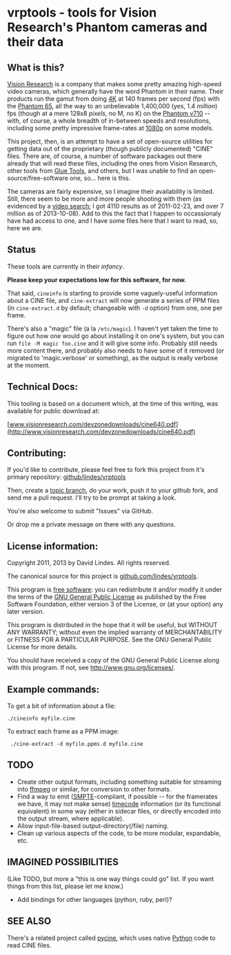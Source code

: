 vrptools - tools for Vision Research's Phantom cameras and their data
=====================================================================

What is this?
-------------

[Vision Research](http://www.visionresearch.com/) is a company that
makes some pretty amazing high-speed video cameras, which generally
have the word Phantom in their name.  Their products run the gamut
from doing [4K](http://en.wikipedia.org/wiki/4K_resolution) at 140
frames per second (fps) with the [Phantom
65](http://www.visionresearch.com/Products/High-Speed-Cameras/Phantom-65/),
all the way to an unbelievable 1,400,000 (yes, 1.4 *million*) fps
(though at a mere 128x8 *pixels*, no M, no K) on the [Phantom
v710](http://www.visionresearch.com/Products/High-Speed-Cameras/v710/)
-- with, of course, a whole breadth of in-between speeds and
resolutions, including some pretty impressive frame-rates at
[1080p](http://en.wikipedia.org/wiki/1080p) on some models.

This project, then, is an attempt to have a set of open-source
utilities for getting data out of the proprietary (though publicly
documented) "CINE" files.  There are, of course, a number of software
packages out there already that will read these files, including the
ones from Vision Research, other tools from
[Glue Tools](http://www.gluetools.com/products_phantom.html), and
others, but I was unable to find an open-source/free-software one,
so... here is this.

The cameras are fairly expensive, so I imagine their availability is
limited.  Still, there seem to be more and more people shooting with
them (as evidenced by a
[video search](http://www.google.com/search?q=phantom+high+speed&um=1&tbs=vid:1&source=og);
I got 4110 results as of 2011-02-23, and over 7 million as of
2013-10-08).  Add to this the fact that I happen to occassionaly have
had access to one, and I have some files here that I want to read, so,
here we are.

Status
------

These tools are currently in their *infancy*.

**Please keep your expectations low for this software, for now.**

That said, `cineinfo` is starting to provide some vaguely-useful
information about a CINE file, and `cine-extract` will now generate a
series of PPM files (in `cine-extract.d` by default; changeable with
`-d` option) from one, one per frame.

There's also a "magic" file (a la `/etc/magic`).  I haven't yet taken
the time to figure out how one would go about installing it on one's
system, but you can run `file -M magic foo.cine` and it will give some
info.  Probably still needs more content there, and probably also
needs to have some of it removed (or migrated to 'magic.verbose' or
something), as the output is really verbose at the moment.

Technical Docs:
---------------

This tooling is based on a document which, at the time of this
writing, was available for public download at:

[www.visionresearch.com/devzonedownloads/cine640.pdf](http://www.visionresearch.com/devzonedownloads/cine640.pdf)

Contributing:
-------------

If you'd like to contribute, please feel free to fork this project
from it's primary repository:
[github/lindes/vrptools](https://github.com/lindes/vrptools)

Then, create a [topic
branch](http://stackoverflow.com/questions/284514/what-is-a-git-topic-branch),
do your work, push it to your github fork, and send me a pull request.
I'll try to be prompt at taking a look.

You're also welcome to submit "Issues" via GitHub.

Or drop me a private message on there with any questions.

License information:
--------------------

Copyright 2011, 2013 by David Lindes.  All rights reserved.

The canonical source for this project is
[github.com/lindes/vrptools](https://github.com/lindes/vrptools).

This program is [free software](https://en.wikipedia.org/wiki/Free_software): you can redistribute it and/or modify
it under the terms of the [GNU General Public License](http://www.gnu.org/copyleft/gpl.html) as published by
the Free Software Foundation, either version 3 of the License, or
(at your option) any later version.

This program is distributed in the hope that it will be useful,
but WITHOUT ANY WARRANTY; without even the implied warranty of
MERCHANTABILITY or FITNESS FOR A PARTICULAR PURPOSE.  See the
GNU General Public License for more details.

You should have received a copy of the GNU General Public License
along with this program.  If not, see <http://www.gnu.org/licenses/>.

Example commands:
-----------------

To get a bit of information about a file:

    ./cineinfo myfile.cine

To extract each frame as a PPM image:

     ./cine-extract -d myfile.ppms.d myfile.cine

TODO
----

* Create other output formats, including something suitable for
  streaming into [ffmpeg](http://www.ffmpeg.org/) or similar, for
  conversion to other formats.
* Find a way to emit ([SMPTE](https://www.smpte.org/)-compliant, if
  possible -- for the framerates we have, it may not make sense)
  [timecode](https://en.wikipedia.org/wiki/SMPTE_timecode) information
  (or its functional equivalent) in some way (either in sidecar files,
  or directly encoded into the output stream, where applicable).
* Allow input-file-based output-directory(/file) naming.
* Clean up various aspects of the code, to be more modular,
  expandable, etc.

IMAGINED POSSIBILITIES
----------------------

(Like TODO, but more a "this is one way things could go" list.  If you
want things from this list, please let me know.)

* Add bindings for other languages (python, ruby, perl)?

SEE ALSO
--------

There's a related project called
[pycine](https://github.com/adamdlight/pyCine), which uses native
[Python](http://www.python.org/) code to read CINE files.
